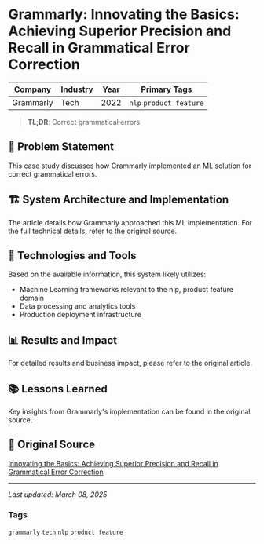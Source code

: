 # Grammarly: Innovating the Basics: Achieving Superior Precision and Recall in Grammatical Error Correction

| Company | Industry | Year | Primary Tags | 
|---------|----------|------|--------------|
| Grammarly | Tech | 2022 | `nlp` `product feature` |

> **TL;DR**: Correct grammatical errors

## 📝 Problem Statement

This case study discusses how Grammarly implemented an ML solution for correct grammatical errors.

## 🏗️ System Architecture and Implementation

The article details how Grammarly approached this ML implementation. For the full technical details, refer to the original source.

## 🔧 Technologies and Tools

Based on the available information, this system likely utilizes:

- Machine Learning frameworks relevant to the nlp, product feature domain
- Data processing and analytics tools
- Production deployment infrastructure

## 📊 Results and Impact

For detailed results and business impact, please refer to the original article.

## 📚 Lessons Learned

Key insights from Grammarly's implementation can be found in the original source.

## 🔗 Original Source

[Innovating the Basics: Achieving Superior Precision and Recall in Grammatical Error Correction](https://www.grammarly.com/blog/engineering/innovating-the-basics/)

---

*Last updated: March 08, 2025*

### Tags

`grammarly` `tech` `nlp` `product feature`
